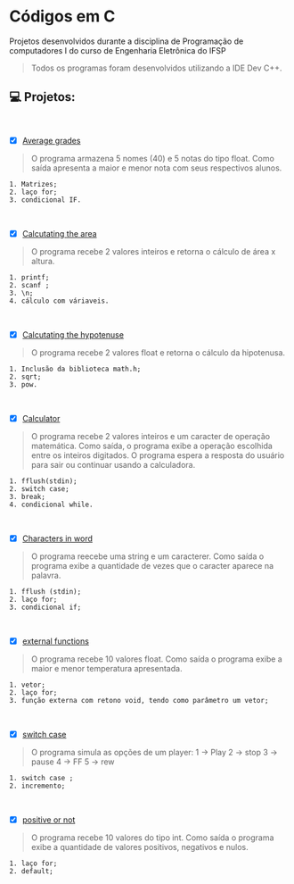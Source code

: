 # Códigos em C
Projetos desenvolvidos durante a disciplina de Programação de computadores I do curso de Engenharia Eletrônica do IFSP

> Todos os programas foram desenvolvidos utilizando a IDE Dev C++.


## 💻 Projetos:
<br>

- [x] [Average grades](https://github.com/DeniseLuiz/projects-ifsp/tree/main/average%20grades)

> O programa armazena 5 nomes (40) e 5 notas do tipo float. Como saída apresenta a maior e menor nota com seus respectivos alunos.

```
1. Matrizes;
2. laço for; 
3. condicional IF.
```
<br>

- [x] [Calcutating the area](https://github.com/DeniseLuiz/projects-ifsp/tree/main/calculating%20the%20area)

> O programa recebe 2 valores inteiros e retorna o cálculo de área x altura.

```
1. printf;
2. scanf ;
3. \n;
4. cálculo com váriaveis.
```
<br>

- [x] [Calcutating the hypotenuse](https://github.com/DeniseLuiz/projects-ifsp/tree/main/calculating%20the%20hypotenuse)

> O programa recebe 2 valores float e retorna o cálculo da hipotenusa.

```
1. Inclusão da biblioteca math.h;
2. sqrt;
3. pow.
```
<br>

- [x] [Calculator](https://github.com/DeniseLuiz/projects-ifsp/tree/main/calculator)

> O programa recebe 2 valores inteiros e um caracter de operação matemática. Como saída, o programa exibe a operação escolhida entre os inteiros digitados. O programa espera a resposta do usuário para sair ou continuar usando a calculadora.

```
1. fflush(stdin);
2. switch case;
3. break;
4. condicional while.
```
<br>

- [x] [Characters in word](https://github.com/DeniseLuiz/projects-ifsp/tree/main/characters%20in%20word)

> O programa reecebe uma string e um caracterer. Como saída o programa exibe a quantidade de vezes que o caracter aparece na palavra.

```
1. fflush (stdin);
2. laço for;
3. condicional if;
```
<br>

- [x] [external functions](https://github.com/DeniseLuiz/projects-ifsp/tree/main/external%20functions)

> O programa recebe 10 valores float. Como saída o programa exibe a maior e menor temperatura apresentada.

```
1. vetor;
2. laço for;
3. função externa com retono void, tendo como parâmetro um vetor;
```
<br>

- [x] [switch case](https://github.com/DeniseLuiz/projects-ifsp/tree/main/switch-case)

> O programa simula as opções de um player:
> 1 -> Play
> 2 -> stop
> 3 -> pause
> 4 -> FF
> 5 -> rew

```
1. switch case ;
2. incremento;
```
<br>

- [x] [positive or not](https://github.com/DeniseLuiz/projects-ifsp/tree/main/positives%20or%20not)

> O programa recebe 10 valores do tipo int. Como saída o programa exibe a quantidade de valores positivos, negativos e nulos.

```
1. laço for;
2. default;
```



